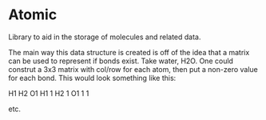 # Atomic
Library to aid in the storage of molecules and related data.

The main way this data structure is created is off of the idea that a matrix can be used to represent if bonds exist. Take water, H2O. One could construt a 3x3 matrix with col/row for each atom, then put a non-zero value for each bond. This would look something like this:

  H1  H2  O1
H1         1
H2         1
O1 1   1

etc.
